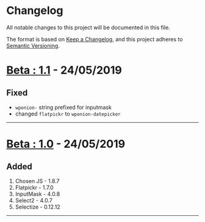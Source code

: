 # Changelog
All notable changes to this project will be documented in this file.

The format is based on [Keep a Changelog](https://keepachangelog.com/en/1.0.0/),
and this project adheres to [Semantic Versioning](https://semver.org/spec/v2.0.0.html).


# [Beta : 1.1] - 24/05/2019
## Fixed
* `wponion-` string prefixed for inputmask
* changed `flatpickr` to `wponion-datepicker`

---

# [Beta : 1.0] - 24/05/2019
## Added
1. Chosen JS - 1.8.7
2. Flatpickr - 1.7.0
3. InputMask - 4.0.8
4. Select2 - 4.0.7
5. Selectize - 0.12.12
---


[Beta : 1.1]: https://github.com/wponion/vendor-support/releases/tag/1.1
[Beta : 1.0]: https://github.com/wponion/vendor-support/releases/tag/1.0
